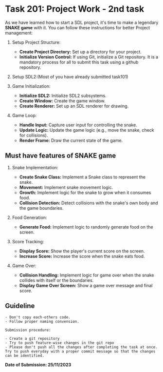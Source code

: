 # Task 201: Project Work - 2nd task

As we have learned how to start a SDL project, it's time to make a legendary **SNAKE game** with it. You can follow these instructions for better Project management:

1. Setup Project Structure:

    - **Create Project Directory:** Set up a directory for your project.
    - **Initialize Version Control:** If using Git, initialize a Git repository. It is a mandatory process for all to submit this task using a github repository.

2. Setup SDL2:(Most of you have already submitted task101)

3. Game Initialization:

    - **Initialize SDL2:** Initialize SDL2 subsystems.
    - **Create Window:** Create the game window.
    - **Create Renderer:** Set up an SDL renderer for drawing.

 4. Game Loop:
    - **Handle Input:** Capture user input for controlling the snake.
    - **Update Logic:** Update the game logic (e.g., move the snake, check for collisions).
    - **Render Frame:** Draw the current state of the game.

## Must have features of SNAKE game 

1. Snake Implementation:
    - **Create Snake Class:** Implement a Snake class to represent the snake.
    - **Movement:** Implement snake movement logic.
    - **Growth:** Implement logic for the snake to grow when it consumes food.
    - **Collision Detection:** Detect collisions with the snake's own body and the game boundaries.

2. Food Generation:
    - **Generate Food:** Implement logic to randomly generate food on the screen.

3. Score Tracking:
    - **Display Score:** Show the player's current score on the screen.
    - **Increase Score:** Increase the score when the snake eats food.

4. Game Over:
    - **Collision Handling:** Implement logic for game over when the snake collides with itself or the boundaries.
    - **Display Game Over Screen:** Show a game over message and final score.


## Guideline

```
- Don't copy each-others code.
- Follow proper naming convension.
```

`Submission procedure:`

```
- Create a git repository
- Try to push feature-wise changes in the git repo
- Please don't push all the changes after completing the task at once. Try to push everyday with a proper commit message so that the changes can be identified. 
```

**Date of Submission: 25/11/2023**


